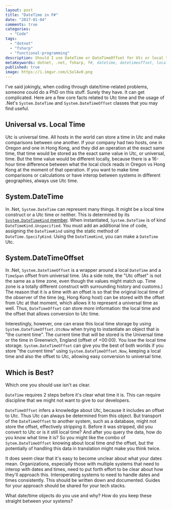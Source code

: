 ```yaml
---
layout: post
title: "DateTime in F#"
date: "2017-01-04"
comments: true
categories:
  - "Code"
tags:
  - "dotnet"
  - "fsharp"
  - "functional-programming"
description: Should I use DateTime or DateTimeOffset for Utc or local time in F#?
metaKeywords: dotnet, .net, fsharp, f#, datetime, datetimeoffset, local, universal, utc
published: true
image: https://i.imgur.com/L5olAv0.png
---
```


I've said jokingly, when coding through date/time-related problems, someone could do a PhD on this stuff.  Surely they have.  It can get complicated.  Here are a few core facts related to Utc time and the usage of .Net's `System.DateTime` and `System.DateTimeOffset` classes that you may find useful.

<!--more-->

## Universal vs. Local Time

Utc is universal time.  All hosts in the world can store a time in Utc and make comparisons between one another.  If your company had two hosts, one in Oregon and one in Hong Kong, and they did an operation at the exact same time, that time would be stored as the exact same value in Utc, or universal, time.  But the time value would be different locally, because there is a 16-hour time difference between what the local clock reads in Oregon vs Hong Kong at the moment of that operation.  If you want to make time comparisons or calculations or have interop between systems in different geographies, always use Utc time.

## System.DateTime

In .Net, `System.DateTime` can represent many things.  It might be a local time construct or a Utc time or neither.  This is determined by its <a href="https://msdn.microsoft.com/en-us/library/shx7s921(v=vs.110).aspx">`System.DateTimeKind` member</a>.  When instantiated, `System.DateTime` is of kind `DateTimeKind.Unspecified`.  You must add an additional line of code, assigning the `DateTimeKind` using the static method of `DateTime.SpecifyKind`.  Using the `DateTimeKind`, you can make a `DateTime` Utc.

## System.DateTimeOffset

In .Net, `System.DateTimeOffset` is a wrapper around a local `DateTime` and a `TimeSpan` offset from universal time.  (As a side note, the "Utc offset" is not the same as a time zone, even though the values might match up.  Time zone is a totally different construct with surrounding history and customs.)  The reason that it is a time *with* an offset is so that the original local time of the observer of the time (eg, Hong Kong host) can be stored *with* the offset from Utc at that moment, which allows it to represent a universal time as well.  Thus, `DateTimeOffset` can store *more* information: the local time and the offset that allows conversion to Utc time.  

Interestingly, however, one can erase this local time storage by using `System.DateTimeOffset.UtcNow` when trying to instantiate an object that is "the current time".  The current time that will be stored is the Universal time or the time in Greenwich, England (offset of +00:00).  You lose the local time storage.  `System.DateTimeOffset` can give you the best of both worlds if you store "the current time" using `System.DateTimeOffset.Now`, keeping a local time and also the offset to Utc, allowing easy conversion to universal time.

## Which is Best?

Which one you should use isn't as clear.  

`DateTime` requires 2 steps before it's clear what time it is.  This can require discipline that we might not want to give to our developers.  

`DateTimeOffset` infers a knowledge about Utc, because it includes an offset to Utc.  Thus Utc can always be determined from this object.  But transport of the `DateTimeOffset` to another system, such as a database, might not store the offset, effectively stripping it.  Before it was stripped, did you convert to Utc or is it still local time?  And after you query the data, how do you know what time it is?  So you might like the combo of `Sytem.DateTimeOffset` knowing about local time *and* the offset, but the potentially of handling this data in translation might make you think twice.

It does seem clear that it's easy to become unclear about what your dates mean.  Organizations, especially those with multiple systems that need to interop with dates and times, need to put forth effort to be clear about how they'll approach this.  Interoperating systems to need to handle dates and times consistently.  This should be written down and documented.  Guides for your approach should be shared for your tech stacks.

What date/time objects do you use and why?  How do you keep these straight between your systems?
